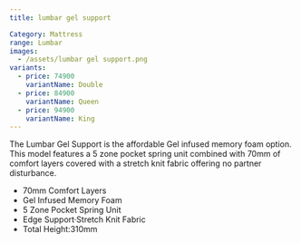 ```yaml
---
title: lumbar gel support

Category: Mattress
range: Lumbar
images:
  - /assets/lumbar gel support.png
variants:
  - price: 74900
    variantName: Double
  - price: 84900
    variantName: Queen
  - price: 94900
    variantName: King
---
```

The Lumbar Gel Support is the affordable Gel infused memory foam option.  This model features a 5 zone pocket spring unit combined with 70mm of comfort layers covered with a stretch knit fabric offering no partner disturbance.
* 70mm Comfort Layers
* Gel Infused Memory Foam
* 5 Zone Pocket Spring Unit
* Edge Support·Stretch Knit Fabric
* Total Height:310mm